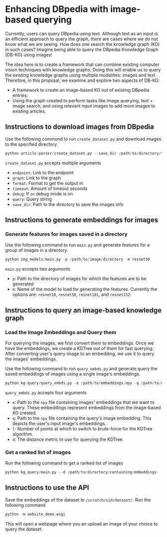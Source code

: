 # Enhancing DBpedia with image-based querying

Currently, users can query DBpedia using text. Although text as an input is an efficient approach to query the graph, there are cases where we do not know what we are seeing. How does one search the knowledge graph (KG) in such cases? Imagine being able to query the DBpedia Knowledge Graph (DB-KG) using images!

The idea here is to create a framework that can combine existing computer vision techniques with knowledge graphs. Doing this will enable us to query the existing knowledge graphs using multiple modalities: images and text. Therefore, in this proposal, we examine and explore two aspects of DB-KG:

-  A framework to create an image-based KG out of existing DBpedia entries;
- Using the graph created to perform tasks like image querying, text + image search, and using relevant input images to add more images to existing articles.

## Instructions to download images from DBpedia

Use the following commond to run `create_dataset.py` and download images to the specified directory.

```python
python article-parser/create_dataset.py --save_dir /path/to/directory/to/save/images/
```

`create_dataset.py` accepts multiple arguments
- `endpoint`: Link to the endpoint
- `graph`: Link to the graph
- `format`: Format to get the output in
- `timeout`: Amount of timeout seconds
- `debug`: If `on` debug mode is on
- `query`: Query string
- `save_dir`: Path to the directory to save the images info

## Instructions to generate embeddings for images

### Generate features for images saved in a directory
Use the following command to run `main.py` and generate features for a group of images in a directory.

```python
python img_models/main.py -p /path/to/image/directory -m resnet50
```

`main.py` accepts two arguments
- `p`: Path to the directory of images for which the features are to be generated
- `m`: Name of the model to load for generating the features. Currently the options are: `resnet18`, `resnet50`, `resnet101`, and `resnet152`.


## Instructions to query an image-based knowledge graph

### Load the Image Embeddings and Query them

For querying the images, we first convert them to embeddings. Once we have the embeddings, we create a KDTree out of them for fast querying.
After converting user's query image to an embedding, we use it to query the images' embeddings.

Use the following command to run `query_embds.py` and generate query the saved embeddings of images using a single image's embeddings.

```python
python kg-query/query_embds.py -e /path/to/embeddings.npy -q /path/to/query.npy -l 30 -d euclidean
```

`query_embds.py` accepts four arguments
- `e`: Path to the `npy` file containing images' embeddings that we want to query. These embeddings represent embeddings from the image-based KG created.
- `q`: Path to the `npy` file containing the query's image embedding. This depicts the user's input image's embeddings.
- `l`: Number of points at which to switch to brute-force for the KDTree algorithm.
- `d`: The distance metric to use for querying the KDTree.


### Get a ranked list of images

Run the following command to get a ranked list of images

```python
python kg_query/main.py --d /path/to/directory/containing/embeddings
```

## Instructions to use the API

Save the embeddings of the dataset to `/scratch/sid/dataset/`. Run the following command

```python
python -m website_demo.wsgi
```

This will open a webpage where you an upload an image of your choice to query the dataset.
